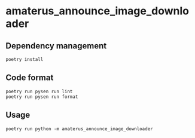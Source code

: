 # amaterus_announce_image_downloader

## Dependency management

```shell
poetry install
```

## Code format

```shell
poetry run pysen run lint
poetry run pysen run format
```

## Usage

```shell
poetry run python -m amaterus_announce_image_downloader
```
